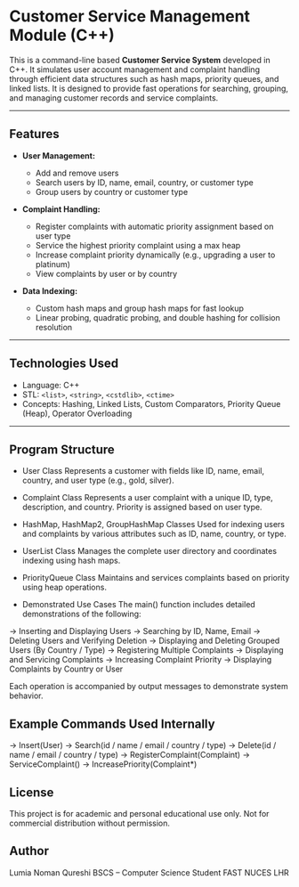 # Customer Service Management Module (C++)

This is a command-line based **Customer Service System** developed in C++. It simulates user account management and complaint handling through efficient data structures such as hash maps, priority queues, and linked lists. It is designed to provide fast operations for searching, grouping, and managing customer records and service complaints.

---

## Features

- **User Management:**
  - Add and remove users
  - Search users by ID, name, email, country, or customer type
  - Group users by country or customer type

- **Complaint Handling:**
  - Register complaints with automatic priority assignment based on user type
  - Service the highest priority complaint using a max heap
  - Increase complaint priority dynamically (e.g., upgrading a user to platinum)
  - View complaints by user or by country

- **Data Indexing:**
  - Custom hash maps and group hash maps for fast lookup
  - Linear probing, quadratic probing, and double hashing for collision resolution

---

## Technologies Used

- Language: C++
- STL: `<list>`, `<string>`, `<cstdlib>`, `<ctime>`
- Concepts: Hashing, Linked Lists, Custom Comparators, Priority Queue (Heap), Operator Overloading

---

## Program Structure
- User Class
Represents a customer with fields like ID, name, email, country, and user type (e.g., gold, silver).

- Complaint Class
Represents a user complaint with a unique ID, type, description, and country. Priority is assigned based on user type.

- HashMap, HashMap2, GroupHashMap Classes
Used for indexing users and complaints by various attributes such as ID, name, country, or type.

- UserList Class
Manages the complete user directory and coordinates indexing using hash maps.

- PriorityQueue Class
Maintains and services complaints based on priority using heap operations.

- Demonstrated Use Cases
The main() function includes detailed demonstrations of the following:

-> Inserting and Displaying Users
-> Searching by ID, Name, Email
-> Deleting Users and Verifying Deletion
-> Displaying and Deleting Grouped Users (By Country / Type)
-> Registering Multiple Complaints
-> Displaying and Servicing Complaints
-> Increasing Complaint Priority
-> Displaying Complaints by Country or User

Each operation is accompanied by output messages to demonstrate system behavior.

## Example Commands Used Internally
-> Insert(User)
-> Search(id / name / email / country / type)
-> Delete(id / name / email / country / type)
-> RegisterComplaint(Complaint)
-> ServiceComplaint()
-> IncreasePriority(Complaint*)

## License
This project is for academic and personal educational use only. Not for commercial distribution without permission.

## Author
Lumia Noman Qureshi
BSCS – Computer Science Student
FAST NUCES LHR
